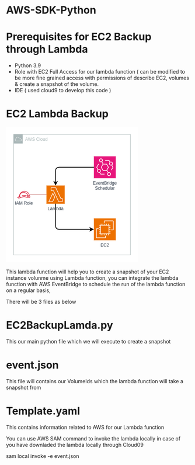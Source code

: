 # AWS-SDK-Python

# Prerequisites for EC2 Backup through Lambda 
- Python 3.9
- Role with EC2 Full Access for our lambda function ( can be modified to be more fine grained access with permissions of describe EC2, volumes & create a snapshot of the volume.
- IDE ( used cloud9 to develop this code )

# EC2 Lambda Backup
![alt text](https://github.com/Muhammedashraf10/AWS-SDK-Python/blob/main/lambda-ec2-snapshot/ec2-snapshot-lambda.drawio.png?raw=true)

This lambda function will help you to create a snapshot of your EC2 instance volunme using Lambda function, you can integrate the lambda function with AWS EventBridge to schedule the run of the lambda function on a regular basis,

There will be 3 files as below 

# EC2BackupLamda.py

This our main python file which we will execute to create a snapshot

# event.json

This file will contains our VolumeIds which the lambda function will take a snapshot from 

# Template.yaml 

This contains information related to AWS for our Lambda function

You can use AWS SAM command to invoke the lambda locally in case of you have downladed the lambda locally through Cloud09 

sam local invoke -e event.json 
